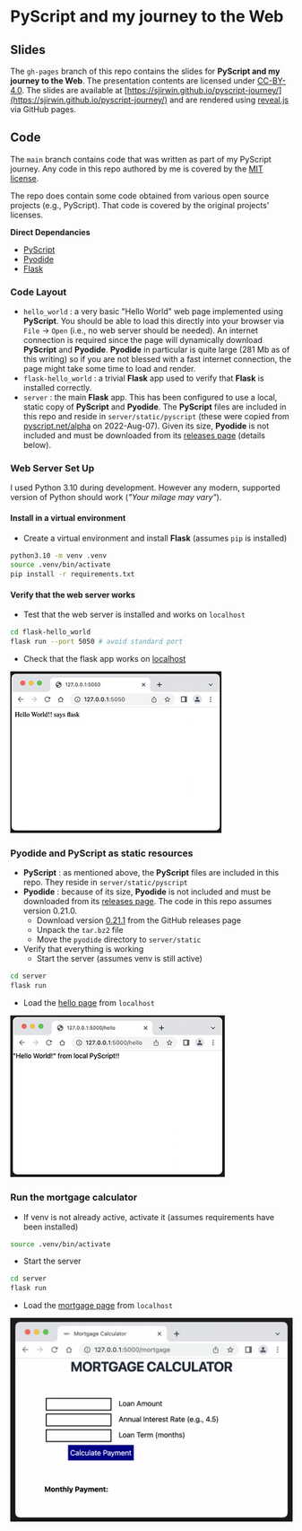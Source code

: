 # PyScript and my journey to the Web

## Slides

The `gh-pages` branch of this repo contains the slides for **PyScript and my journey to the Web**. The presentation contents are licensed under [CC-BY-4.0](https://choosealicense.com/licenses/cc-by-4.0/). The slides are available at [https://sjirwin.github.io/pyscript-journey/](https://sjirwin.github.io/pyscript-journey/) and are rendered using [reveal.js](https://revealjs.com) via GitHub pages.

## Code

The `main` branch contains code that was written as part of my PyScript journey. Any code in this repo authored by me is covered by the [MIT license](https://choosealicense.com/licenses/mit/).

The repo does contain some code obtained from various open source projects (e.g., PyScript). That code is covered by the original projects' licenses.

**Direct Dependancies**
  - [PyScript](https://pyscript.net/)
  - [Pyodide](https://pyodide.org/en/stable/)
  - [Flask](https://flask.palletsprojects.com/en/2.2.x/)

### Code Layout

- `hello_world` : a very basic "Hello World" web page implemented using **PyScript**. You should be able to load this directly into your browser via `File` -> `Open` (i.e., no web server should be needed). An internet connection is required since the page will dynamically download **PyScript** and **Pyodide**. **Pyodide** in particular is quite large (281 Mb as of this writing) so if you are not blessed with a fast internet connection, the page might take some time to load and render.
- `flask-hello_world` : a trivial **Flask** app used to verify that **Flask** is installed correctly.
- `server` : the main **Flask** app. This has been configured to use a local, static copy of **PyScript** and **Pyodide**. The **PyScript** files are included in this repo and reside in `server/static/pyscript` (these were copied from [pyscript.net/alpha](https://pyscript.net/alpha) on 2022-Aug-07). Given its size, **Pyodide** is not included and must be downloaded from its [releases page](https://github.com/pyodide/pyodide/releases) (details below).

### Web Server Set Up

I used Python 3.10 during development. However any modern, supported version of Python should work (_"Your milage may vary"_).

#### Install in a virtual environment

- Create a virtual environment and install **Flask** (assumes `pip` is installed)
```sh
python3.10 -m venv .venv
source .venv/bin/activate
pip install -r requirements.txt
```

#### Verify that the web server works

- Test that the web server is installed and works on `localhost`
```sh
cd flask-hello_world
flask run --port 5050 # avoid standard port
```
- Check that the flask app works on [localhost](http://127.0.0.1:5050/)

![Flask Hello World](flask_hello_world.png)

### Pyodide and PyScript as static resources

- **PyScript** : as mentioned above, the **PyScript** files are included in this repo. They reside in `server/static/pyscript`
- **Pyodide** : because of its size, **Pyodide** is not included and must be downloaded from its [releases page](https://github.com/pyodide/pyodide/releases). The code in this repo assumes version 0.21.0.
  - Download version [0.21.1](https://github.com/pyodide/pyodide/releases/download/0.21.1/pyodide-build-0.21.1.tar.bz2) from the GitHub releases page
  - Unpack the `tar.bz2` file
  - Move the `pyodide` directory to `server/static`
- Verify that everything is working
  - Start the server (assumes venv is still active)
```sh
cd server
flask run
```
   - Load the [hello page](http://127.0.0.1:5000/hello) from `localhost`

![Server Hello World](server_hello_world.png)

### Run the mortgage calculator

- If venv is not already active, activate it (assumes requirements have been installed)
```sh
source .venv/bin/activate
```
- Start the server
```sh
cd server
flask run
```
- Load the [mortgage page](http://127.0.0.1:5000/mortgage) from `localhost`

![Server Mortgage Calculator](server_mortgage_calculator.png)
